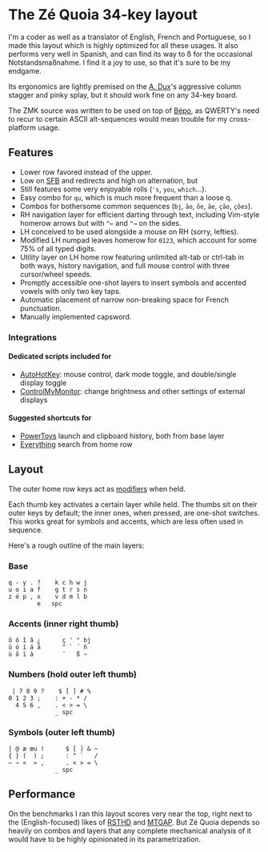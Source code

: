 [def_sfb]: ## "Same Finger Bigram, i.e. pressing two successive keys in the same column."
[def_mod]: ## "Shift, Ctrl, Alt, and Windows key."

# The Zé Quoia 34-key layout

I'm a coder as well as a translator of English, French and Portuguese, so I made this layout which is highly optimized for all these usages. It also performs very well in Spanish, and can find its way to ß for the occasional Notstandsmaßnahme. I find it a joy to use, so that it's sure to be my endgame.

Its ergonomics are lightly premised on the [A. Dux](https://github.com/tapioki/cephalopoda/tree/main/Architeuthis%20dux)'s aggressive column stagger and pinky splay, but it should work fine on any 34-key board. 

The ZMK source was written to be used on top of [Bépo](https://bépo.fr), as QWERTY's need to recur to certain ASCII alt-sequences would mean trouble for my cross-platform usage.

## Features

 * Lower row favored instead of the upper.
 * Low on [SFB][def_sfb] and redirects and high on alternation, but
 * Still features some very enjoyable rolls (`'s`, `you`, `which`…).
 * Easy combo for `qu`, which is much more frequent than a loose q.
 * Combos for bothersome common sequences (`bj`, `ão`, `õe`, `ãe`, `ção`, `ções`).
 * RH navigation layer for efficient darting through text, including Vim-style homerow arrows but with `^←` and `^→` on the sides. 
 * LH conceived to be used alongside a mouse on RH (sorry, lefties).
 * Modified LH numpad leaves homerow for `0123`, which account for some 75% of all typed digits.
 * Utility layer on LH home row featuring unlimited alt-tab or ctrl-tab in both ways, history navigation, and full mouse control with three cursor/wheel speeds.
 * Promptly accessible one-shot layers to insert symbols and accented vowels with only two key taps.
 * Automatic placement of narrow non-breaking space for French punctuation.
 * Manually implemented capsword.
 
### Integrations

#### Dedicated scripts included for
 * [AutoHotKey](https://www.autohotkey.com/): mouse control, dark mode toggle, and double/single display toggle
 * [ControlMyMonitor](https://www.nirsoft.net/utils/control_my_monitor.html): change brightness and other settings of external displays
 
#### Suggested shortcuts for
 * [PowerToys](https://learn.microsoft.com/windows/powertoys/) launch and clipboard history, both from base layer
 * [Everything](https://www.voidtools.com/) search from home row

## Layout
The outer home row keys act as [modifiers][def_mod] when held.

Each thumb key activates a certain layer while held. The thumbs sit on their outer keys by default; the inner ones, when pressed, are one-shot switches. This works great for symbols and accents, which are less often used in sequence.

Here's a rough outline of the main layers:

### Base
    q - y . ?    k c h w j
    u o i a f    g t r s n
    z é p , x    v d m l b
            e   spc
			
### Accents (inner right thumb)
    û ô î â ¿      ç ' " bj
    ú ó í á ã      ^ ` ´ ñ 
    ù õ ï à        ¨   ß ~ 
			          
### Numbers (hold outer left thumb)
     | 7 8 9 ?    $ [ ] # %       
    0 1 2 3 ;    : + - * /          
      4 5 6 ,    . < > = \          
	             _ spc         

### Symbols (outer left thumb)
    | @ æ œu !      $ [ ] & ~			  
	{ } (  ) ;      : ^ `   /		  
	— − «  » ,      . < > = \		  
	             _ spc

## Performance
On the benchmarks I ran this layout scores very near the top, right next to the (English-focused) likes of [RSTHD](https://xsznix.wordpress.com/2021/01/13/rsthd-today/) and [MTGAP](https://mathematicalmulticore.wordpress.com/the-keyboard-layout-project/). But Zé Quoia depends so heavily on combos and layers that any complete mechanical analysis of it would have to be highly opinionated in its parametrization.